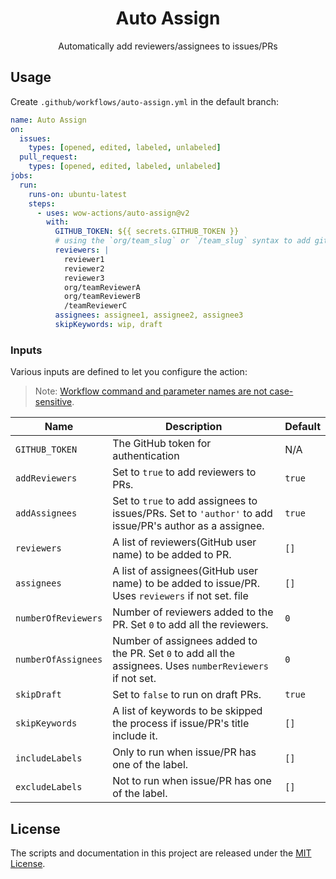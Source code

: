 <h1 align="center">Auto Assign</h1>
<p align="center">Automatically add reviewers/assignees to issues/PRs</p>

## Usage

Create `.github/workflows/auto-assign.yml` in the default branch:

```yaml
name: Auto Assign
on:
  issues:
    types: [opened, edited, labeled, unlabeled]
  pull_request:
    types: [opened, edited, labeled, unlabeled]
jobs:
  run:
    runs-on: ubuntu-latest
    steps:
      - uses: wow-actions/auto-assign@v2
        with:
          GITHUB_TOKEN: ${{ secrets.GITHUB_TOKEN }}
          # using the `org/team_slug` or `/team_slug` syntax to add git team as reviewers
          reviewers: |
            reviewer1
            reviewer2
            reviewer3
            org/teamReviewerA
            org/teamReviewerB
            /teamReviewerC
          assignees: assignee1, assignee2, assignee3
          skipKeywords: wip, draft
```

### Inputs

Various inputs are defined to let you configure the action:

> Note: [Workflow command and parameter names are not case-sensitive](https://docs.github.com/en/free-pro-team@latest/actions/reference/workflow-commands-for-github-actions#about-workflow-commands).

| Name                | Description                                                                                               | Default |
|---------------------|-----------------------------------------------------------------------------------------------------------|---------|
| `GITHUB_TOKEN`      | The GitHub token for authentication                                                                       | N/A     |
| `addReviewers`      | Set to `true` to add reviewers to PRs.                                                                    | `true`  |
| `addAssignees`      | Set to `true` to add assignees to issues/PRs. Set to `'author'` to add issue/PR's author as a assignee.   | `true`  |
| `reviewers`         | A list of reviewers(GitHub user name) to be added to PR.                                                  | `[]`    |
| `assignees`         | A list of assignees(GitHub user name) to be added to issue/PR. Uses `reviewers` if not set.  file         | `[]`    |
| `numberOfReviewers` | Number of reviewers added to the PR. Set `0` to add all the reviewers.                                    | `0`     |
| `numberOfAssignees` | Number of assignees added to the PR. Set `0` to add all the assignees. Uses `numberReviewers` if not set. | `0`     |
| `skipDraft`         | Set to `false` to run on draft PRs.                                                                       | `true`  |
| `skipKeywords`      | A list of keywords to be skipped the process if issue/PR's title include it.                              | `[]`    |
| `includeLabels`     | Only to run when issue/PR has one of the label.                                                           | `[]`    |
| `excludeLabels`     | Not to run when issue/PR has one of the label.                                                            | `[]`    |


## License

The scripts and documentation in this project are released under the [MIT License](LICENSE).
